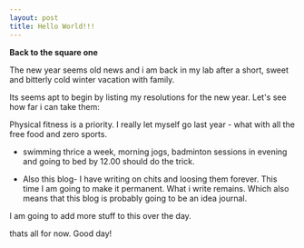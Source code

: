 ```yaml
---
layout: post
title: Hello World!!!
---
```



**Back to the square one**

The new year seems old news and i am back in my lab after a short, sweet and bitterly cold winter vacation with family.

Its seems apt to begin by listing my resolutions for the new year. Let's see how far i can take them:

Physical fitness is a priority. I really let myself go last year - what with all the free food and zero sports.
 *  swimming thrice a week, morning jogs, badminton sessions in evening and going to bed by 12.00 should do the trick.
 
 * Also this blog- I have writing on chits and loosing them forever. This time I am going to make it permanent. What i write remains.
 Which also means that this blog is probably going to be an idea journal.
 
 I am going to add more stuff to this over the day.
 
 thats all for now. 
 Good day!
